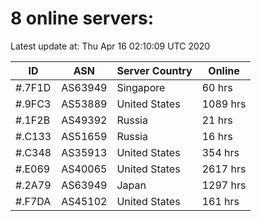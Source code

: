# 8 online servers:

Latest update at: Thu Apr 16 02:10:09 UTC 2020

| ID | ASN | Server Country | Online |
| -- | --- | -------------- | ------ |
| #.7F1D | AS63949 | Singapore | 60 hrs |
| #.9FC3 | AS53889 | United States | 1089 hrs |
| #.1F2B | AS49392 | Russia | 21 hrs |
| #.C133 | AS51659 | Russia | 16 hrs |
| #.C348 | AS35913 | United States | 354 hrs |
| #.E069 | AS40065 | United States | 2617 hrs |
| #.2A79 | AS63949 | Japan | 1297 hrs |
| #.F7DA | AS45102 | United States | 161 hrs |

